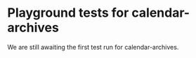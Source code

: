 # Playground tests for calendar-archives
We are still awaiting the first test run for calendar-archives.
